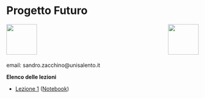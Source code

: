 <!-- .slide: class="cosa-impareremo hidden-h1 h1-fontsize-30 h1-align-left shape" data-background-image="/futuro/sfondi/Cosa Impareremo.webp" data-background-size="contain" -->
# Progetto Futuro

<img src="/futuro/futuro.png" style="height:80px"><img src="/futuro/unisalento-black.png" style="height:80px; float:right">

<p style="font-size:2vw;text-align:center;font-weight:bold" id="thisurl"></p>
<p>email: sandro.zacchino@unisalento.it</p>

<strong>Elenco delle lezioni</strong>
- [Lezione 1](Lezione1.html) ([Notebook](https://colab.research.google.com/drive/1mq1-Qb-WKtdJrPWUowC4USe5SwkKzWl7?usp=sharing))
</li>
</ul>
